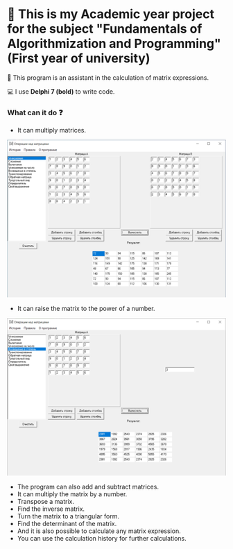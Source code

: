 # :pushpin: This is my Academic year project for the subject "Fundamentals of Algorithmization and Programming" (First year of university)

:notebook: This program is an assistant in the calculation of matrix expressions.

:computer: I use __Delphi 7 (bold)__ to write code.

### What can it do :question:

- It can multiply matrices.

![](https://github.com/nika-doroshkevich/OAIP_Academic_year_project/blob/main/Screenshots_of_program/Matrix_calculator_1.png)

- It can raise the matrix to the power of a number.

![](https://github.com/nika-doroshkevich/OAIP_Academic_year_project/blob/main/Screenshots_of_program/Matrix_calculator_2.png)

- The program can also add and subtract matrices.
- It can multiply the matrix by a number.
- Transpose a matrix.
- Find the inverse matrix.
- Turn the matrix to a triangular form.
- Find the determinant of the matrix.
- And it is also possible to calculate any matrix expression.
- You can use the calculation history for further calculations.
